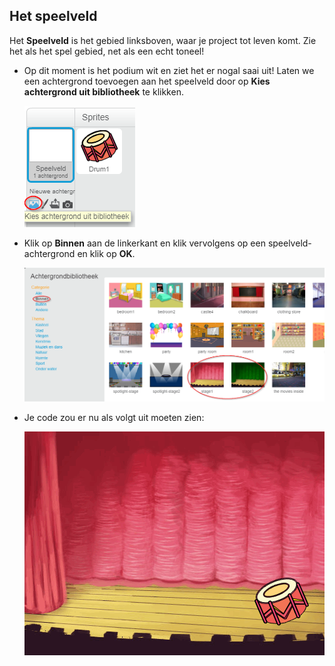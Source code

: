 ## Het speelveld

Het **Speelveld** is het gebied linksboven, waar je project tot leven komt. Zie het als het spel gebied, net als een echt toneel!

+ Op dit moment is het podium wit en ziet het er nogal saai uit! Laten we een achtergrond toevoegen aan het speelveld door op **Kies achtergrond uit bibliotheek** te klikken.
    
    ![screenshot](images/band-stage-choose.png)

+ Klik op **Binnen** aan de linkerkant en klik vervolgens op een speelveld-achtergrond en klik op **OK**.
    
    ![screenshot](images/band-backdrop.png)

+ Je code zou er nu als volgt uit moeten zien:
    
    ![screenshot](images/band-stage.png)
